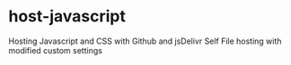 # host-javascript
Hosting Javascript and CSS with Github and jsDelivr
Self File hosting with modified custom settings
